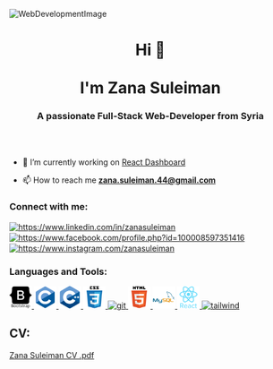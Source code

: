 ![WebDevelopmentImage](https://user-images.githubusercontent.com/89254074/204705965-550ea91c-af6e-44ba-a545-6baa64485b89.jpeg)

<h1 align="center">Hi 👋<br /><br /> I'm Zana Suleiman</h1>
<h3 align="center">A passionate Full-Stack Web-Developer from Syria</h3><br /> <br />

- 🔭 I’m currently working on <a href="https://thunderboltforever.github.io/React.js-Dashboard" target="blank">React Dashboard</a> 

- 📫 How to reach me **zana.suleiman.44@gmail.com**

<h3 align="left">Connect with me:</h3>
<p align="left">
<a href="https://www.linkedin.com/in/zanasuleiman"><img align="center" src="https://raw.githubusercontent.com/rahuldkjain/github-profile-readme-generator/master/src/images/icons/Social/linked-in-alt.svg" alt="https://www.linkedin.com/in/zanasuleiman" height="30" width="40" /></a>
<a href="https://www.facebook.com/profile.php?id=100008597351416"><img align="center" src="https://raw.githubusercontent.com/rahuldkjain/github-profile-readme-generator/master/src/images/icons/Social/facebook.svg" alt="https://www.facebook.com/profile.php?id=100008597351416" height="30" width="40" /></a>
<a href="https://www.instagram.com/zanasuleiman"><img align="center" src="https://raw.githubusercontent.com/rahuldkjain/github-profile-readme-generator/master/src/images/icons/Social/instagram.svg" alt="https://www.instagram.com/zanasuleiman" height="30" width="40" /></a>
</p>

<h3 align="left">Languages and Tools:</h3>
<p align="left"> <a href="https://getbootstrap.com" target="_blank" rel="noreferrer" title="Bootstrap"> <img src="https://raw.githubusercontent.com/devicons/devicon/master/icons/bootstrap/bootstrap-plain-wordmark.svg" alt="bootstrap" width="40" height="40"/> </a> <a title = "C Language" href="https://www.cprogramming.com/" target="_blank" rel="noreferrer"> <img src="https://raw.githubusercontent.com/devicons/devicon/master/icons/c/c-original.svg" alt="c" width="40" height="40"/> </a> <a href="https://www.w3schools.com/cpp/" title="C++" target="_blank" rel="noreferrer"> <img src="https://raw.githubusercontent.com/devicons/devicon/master/icons/cplusplus/cplusplus-original.svg" alt="cplusplus" width="40" height="40"/> </a> <a href="https://www.w3schools.com/css/" title="CSS" target="_blank" rel="noreferrer"> <img src="https://raw.githubusercontent.com/devicons/devicon/master/icons/css3/css3-original-wordmark.svg" alt="css3" width="40" height="40"/> </a> <a href="https://git-scm.com/" title = "Git" target="_blank" rel="noreferrer"> <img src="https://www.vectorlogo.zone/logos/git-scm/git-scm-icon.svg" alt="git" width="40" height="40"/> </a> <a href="https://www.w3.org/html/" title = "Html" target="_blank" rel="noreferrer"> <img src="https://raw.githubusercontent.com/devicons/devicon/master/icons/html5/html5-original-wordmark.svg" alt="html5" width="40" height="40"/> </a> <a href="https://www.mysql.com/" title = "Mysql" target="_blank" rel="noreferrer"> <img src="https://raw.githubusercontent.com/devicons/devicon/master/icons/mysql/mysql-original-wordmark.svg" alt="mysql" width="40" height="40"/> </a> <a href="https://reactjs.org/" title = "React.js" target="_blank" rel="noreferrer"> <img src="https://raw.githubusercontent.com/devicons/devicon/master/icons/react/react-original-wordmark.svg" alt="react" width="40" height="40"/> </a> <a href="https://tailwindcss.com/" title = "Tailwind CSS" target="_blank" rel="noreferrer"> <img src="https://www.vectorlogo.zone/logos/tailwindcss/tailwindcss-icon.svg" alt="tailwind" width="40" height="40"/> </a> </p>

<h2>CV:</h2>

[Zana Suleiman CV .pdf](https://github.com/ThunderboltForEver/ThunderboltForEver/files/11425803/Zana.Suleiman.CV.pdf)
